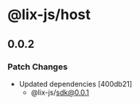 # @lix-js/host

## 0.0.2

### Patch Changes

- Updated dependencies [400db21]
  - @lix-js/sdk@0.0.1
